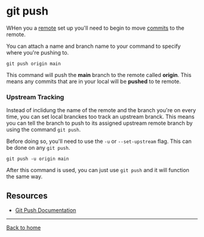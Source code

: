 # git push

WHen you a [remote](./REMOTE.md) set up you'll need to begin to move [commits](./COMMIT.md) to the remote.

You can attach a name and branch name to your command to specify where you're pushing to.

```
git push origin main
```

This command will push the **main** branch to the remote called **origin**.
This means any commits that are in your local will be **pushed** to te remote.

### Upstream Tracking
Instead of inclidung the name of the remote and the branch you're on every time, you can set local branckes too track an upstream branck.
This means you can tell the branch to push to its assigned upstream remote branch by using the command `git push`.

Before doing so, you'll need to use the `-u` or `--set-upstream` flag. This can be done on any `git push`.

```
git push -u origin main 
```

After this command is used, you can just use `git push` and it will function the same way.

## Resources

- [Git Push Documentation](https://git-scm.com/docs/git-push)

---

[Back to home](../README.md)